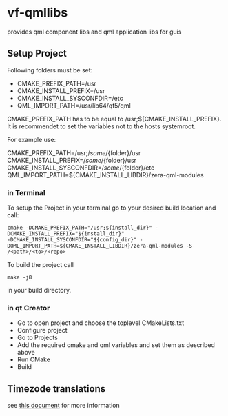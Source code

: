 # vf-qmllibs

provides qml component libs and qml application libs for guis

## Setup Project
Following folders must be set:

* CMAKE_PREFIX_PATH=/usr
* CMAKE_INSTALL_PREFIX=/usr
* CMAKE_INSTALL_SYSCONFDIR=/etc
* QML_IMPORT_PATH=/usr/lib64/qt5/qml

CMAKE_PREFIX_PATH has to be equal to /usr;${CMAKE_INSTALL_PREFIX}.
It is recommendet to set the variables not to the hosts systemroot.

For example use:

CMAKE_PREFIX_PATH=/usr;/${some}/${folder}/usr
CMAKE_INSTALL_PREFIX=/${some}/${folder}/usr
CMAKE_INSTALL_SYSCONFDIR=/${some}/${folder}/etc
QML_IMPORT_PATH=${CMAKE_INSTALL_LIBDIR}/zera-qml-modules

### in Terminal 

To setup the Project in your terminal go to your desired build location and call:

```
cmake -DCMAKE_PREFIX_PATH="/usr;${install_dir}" -DCMAKE_INSTALL_PREFIX="${install_dir}"  
-DCMAKE_INSTALL_SYSCONFDIR="${config_dir}" -DQML_IMPORT_PATH=${CMAKE_INSTALL_LIBDIR}/zera-qml-modules -S /<path>/<to>/<repo>
```

To build the project call 

```
make -j8
```
in your build directory.


### in qt Creator

* Go to open project and choose the toplevel CMakeLists.txt
* Configure project
* Go to Projects 
* Add the required cmake and qml variables and set them as described above
* Run CMake 
* Build 

## Timezode translations
see [this document](libs/datetime-setter/timezone-translations/lib/README.md) for more information

